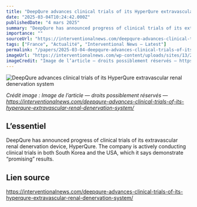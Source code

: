 ```yaml
---
title: "DeepQure advances clinical trials of its HyperQure extravascular renal denervation system"
date: "2025-03-04T10:24:42.000Z"
publishedDate: "4 mars 2025"
summary: "DeepQure has announced progress of clinical trials of its extravascular renal denervation device, HyperQure. The company is actively conducting clinical trials in both South Korea and the USA, which it says demonstrate “promising” results."
importance: ""
sourceUrl: "https://interventionalnews.com/deepqure-advances-clinical-trials-of-its-hyperqure-extravascular-renal-denervation-system/"
tags: ["France", "Actualité", "Interventional News — Latest"]
permalink: "/papers/2025-03-04-deepqure-advances-clinical-trials-of-its-hyperqure-extravascular-renal-denervation-system"
imageUrl: "https://interventionalnews.com/wp-content/uploads/sites/13/2025/03/DeepQure-scaled.jpg"
imageCredit: "Image de l’article — droits possiblement réservés — https://interventionalnews.com/deepqure-advances-clinical-trials-of-its-hyperqure-extravascular-renal-denervation-system/"
---
```


![DeepQure advances clinical trials of its HyperQure extravascular renal denervation system](https://interventionalnews.com/wp-content/uploads/sites/13/2025/03/DeepQure-scaled.jpg)

*Crédit image : Image de l’article — droits possiblement réservés — https://interventionalnews.com/deepqure-advances-clinical-trials-of-its-hyperqure-extravascular-renal-denervation-system/*

## L’essentiel

DeepQure has announced progress of clinical trials of its extravascular renal denervation device, HyperQure. The company is actively conducting clinical trials in both South Korea and the USA, which it says demonstrate “promising” results.

## Lien source

https://interventionalnews.com/deepqure-advances-clinical-trials-of-its-hyperqure-extravascular-renal-denervation-system/
